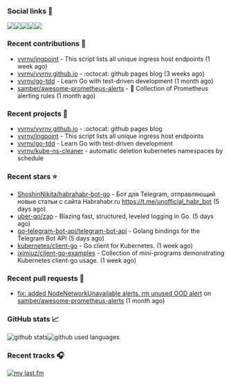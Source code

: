 ### Social links 🔗
[![](https://img.shields.io/badge/gitub.io-100000?style=for-the-badge&logo=github&logoColor=white&style=flat-square)](https://vvrnv.github.io/)[![](https://img.shields.io/badge/linkedin-0077B5?style=for-the-badge&logo=linkedin&logoColor=white&style=flat-square)](https://www.linkedin.com/in/valery-voronov)[![](https://img.shields.io/badge/telegram-2CA5E0?style=for-the-badge&logo=telegram&logoColor=white&style=flat-square)](https://t.me/vvoronov)[![](https://img.shields.io/badge/last.fm-D51007?style=for-the-badge&logo=last.fm&logoColor=white&style=flat-square)](https://www.last.fm/user/valera_88)[![](https://img.shields.io/badge/strava-FC4C02?style=for-the-badge&logo=strava&logoColor=white&style=flat-square)](https://www.strava.com/athletes/72534161)

### Recent contributions 👷

- [vvrnv/ingpoint](https://github.com/vvrnv/ingpoint) - This script lists all unique ingress host endpoints (1 week ago)
- [vvrnv/vvrnv.github.io](https://github.com/vvrnv/vvrnv.github.io) - :octocat: github pages blog (3 weeks ago)
- [vvrnv/go-tdd](https://github.com/vvrnv/go-tdd) - Learn Go with test-driven development (1 month ago)
- [samber/awesome-prometheus-alerts](https://github.com/samber/awesome-prometheus-alerts) - 🚨 Collection of Prometheus alerting rules (1 month ago)

### Recent projects 💩

- [vvrnv/vvrnv.github.io](https://github.com/vvrnv/vvrnv.github.io) - :octocat: github pages blog
- [vvrnv/ingpoint](https://github.com/vvrnv/ingpoint) - This script lists all unique ingress host endpoints
- [vvrnv/go-tdd](https://github.com/vvrnv/go-tdd) - Learn Go with test-driven development
- [vvrnv/kube-ns-cleaner](https://github.com/vvrnv/kube-ns-cleaner) - automatic deletion kubernetes namespaces by schedule

### Recent stars ⭐

- [ShoshinNikita/habrahabr-bot-go](https://github.com/ShoshinNikita/habrahabr-bot-go) - Бот для Telegram, отправляющий новые статьи с сайта Habrahabr.ru https://t.me/unofficial_habr_bot (5 days ago)
- [uber-go/zap](https://github.com/uber-go/zap) - Blazing fast, structured, leveled logging in Go. (5 days ago)
- [go-telegram-bot-api/telegram-bot-api](https://github.com/go-telegram-bot-api/telegram-bot-api) - Golang bindings for the Telegram Bot API (5 days ago)
- [kubernetes/client-go](https://github.com/kubernetes/client-go) - Go client for Kubernetes. (1 week ago)
- [iximiuz/client-go-examples](https://github.com/iximiuz/client-go-examples) - Collection of mini-programs demonstrating Kubernetes client-go usage. (1 week ago)

### Recent pull requests 🔨

- [fix: added NodeNetworkUnavailable alerts, rm unused OOD alert](https://github.com/samber/awesome-prometheus-alerts/pull/318) on [samber/awesome-prometheus-alerts](https://github.com/samber/awesome-prometheus-alerts) (1 month ago)

### GitHub stats 📈
![github stats](https://github-readme-stats.vercel.app/api?username=vvrnv&count_private=true&hide_title=true&theme=dark)![github used languages](https://github-readme-stats.vercel.app/api/top-langs?username=vvrnv&theme=dark&locale=en)

### Recent tracks 🎧
[![my last.fm](https://lastfm-recently-played.vercel.app/api?user=valera_88)](https://www.last.fm/user/valera_88)
